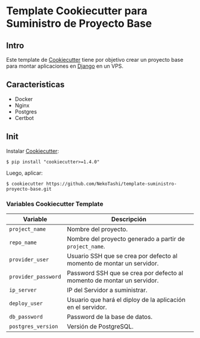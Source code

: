 # Template Cookiecutter para Suministro de Proyecto Base

## Intro

Este template de [Cookiecutter](https://github.com/audreyr/cookiecutter) tiene por objetivo crear un proyecto base para montar aplicaciones en [Django](https://github.com/django/django) en un VPS.

## Caracteristicas
- Docker
- Nginx
- Postgres
- Certbot

## Init
Instalar [Cookiecutter](https://github.com/audreyr/cookiecutter):

```
$ pip install "cookiecutter>=1.4.0"
```

Luego, aplicar:

```
$ cookiecutter https://github.com/NekoTashi/template-suministro-proyecto-base.git
```


### Variables Cookiecutter Template

Variable | Descripción
--- | ---
`project_name` | Nombre del proyecto.
`repo_name` | Nombre del proyecto generado a partir de `project_name`.
`provider_user` | Usuario SSH que se crea por defecto al momento de montar un servidor.
`provider_password` | Password SSH que se crea por defecto al momento de montar un servidor.
`ip_server` | IP del Servidor a suministrar.
`deploy_user` | Usuario que hará el diploy de la aplicación en el servidor.
`db_password` | Password de la base de datos.
`postgres_version` | Versión de PostgreSQL.
